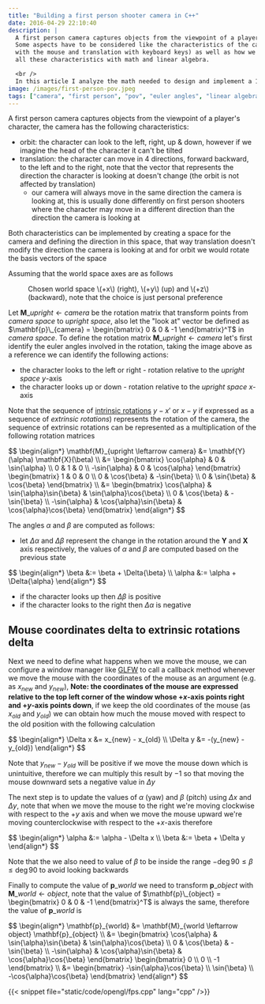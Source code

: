 ```yaml
---
title: "Building a first person shooter camera in C++"
date: 2016-04-29 22:10:40
description: |
  A first person camera captures objects from the viewpoint of a player's character.
  Some aspects have to be considered like the characteristics of the camera (orbiting
  with the mouse and translation with keyboard keys) as well as how we could capture
  all these characteristics with math and linear algebra.

  <br />
  In this article I analyze the math needed to design and implement a 1st person shooter camera in C++.
image: /images/first-person-pov.jpeg
tags: ["camera", "first person", "pov", "euler angles", "linear algebra"]
---
```


A first person camera captures objects from the viewpoint of a player's character, the camera has the following characteristics:

- orbit: the character can look to the left, right, up & down, however if we imagine the head of the character it can't be tilted
- translation: the character can move in 4 directions, forward backward, to the left and to the right, note that the vector that represents the direction the character is looking at doesn't change (the orbit is not affected by translation)
  - our camera will always move in the same direction the camera is looking at, this is usually done differently on first person shooters where the character may move in a different direction than the direction the camera is looking at

Both characteristics can be implemented by creating a space for the camera and defining the direction in this space, that way translation doesn't modify the direction the camera is looking at and for orbit we would rotate the basis vectors of the space

Assuming that the world space axes are as follows

<figure>
  <div class="figure-images">
    <img class="lazy-load" data-src="/images/xyz.jpg" alt="" />
  </div>
  <figcaption>Chosen world space \(+x\) (right), \(+y\) (up) and \(+z\) (backward), note that the choice is just personal preference</figcaption>
</figure>


Let $\mathbf{M}\_{upright \leftarrow camera}$ be the rotation matrix that transform points from *camera space* to *upright space*, also let the "look at" vector be defined as $\mathbf{p}\_{camera} = \begin{bmatrix} 0 & 0 & -1 \end{bmatrix}^T$ in *camera space*. To define the rotation matrix $\mathbf{M}\_{upright \leftarrow camera}$ let's first identify the euler angles involved in the rotation, taking the image above as a reference we can identify the following actions:

- the character looks to the left or right - rotation relative to the *upright space* $y$-axis
- the character looks up or down - rotation relative to the *upright space* $x$-axis

Note that the sequence of [intrinsic rotations](../../../transformation-matrices/rotation/euler-angles#intrinsic-rotations) $y-x'$ or $x-y$ if expressed as a sequence of *extrinsic rotations*) represents the rotation of the camera, the sequence of extrinsic rotations can be represented as a multiplication of the following rotation matrices

<div>$$
\begin{align*}
\mathbf{M}_{upright \leftarrow camera} &= \mathbf{Y}(\alpha) \mathbf{X}(\beta) \\
&= \begin{bmatrix}
\cos{\alpha} & 0 & \sin{\alpha} \\
0 & 1 & 0 \\
-\sin{\alpha} & 0 & \cos{\alpha}
\end{bmatrix} \begin{bmatrix}
1 & 0 & 0 \\
0 & \cos{\beta} & -\sin{\beta} \\
0 & \sin{\beta} & \cos{\beta}
\end{bmatrix}
\\
&= \begin{bmatrix}
\cos{\alpha} & \sin{\alpha}\sin{\beta} & \sin{\alpha}\cos{\beta} \\
0 & \cos{\beta} & -\sin{\beta} \\
-\sin{\alpha} & \cos{\alpha}\sin{\beta} & \cos{\alpha}\cos{\beta}
\end{bmatrix}
\end{align*}
$$</div>

The angles $\alpha$ and $\beta$ are computed as follows:

- let $\Delta{\alpha}$ and $\Delta{\beta}$ represent the change in the rotation around the $\mathbf{Y}$ and $\mathbf{X}$ axis respectively, the values of $\alpha$ and $\beta$ are computed based on the previous state

<div>$$
\begin{align*}
\beta &:= \beta + \Delta{\beta} \\
\alpha &:= \alpha + \Delta{\alpha}
\end{align*}
$$</div>

<span></span>

- if the character looks up then $\Delta{\beta}$ is positive
- if the character looks to the right then $\Delta{\alpha}$ is negative

## Mouse coordinates delta to extrinsic rotations delta

Next we need to define what happens when we move the mouse, we can configure a window manager like [GLFW](http://www.glfw.org/) to call a callback method whenever we move the mouse with the coordinates of the mouse as an argument (e.g. as $x_{new}$ and $y_{new}$), **Note: the coordinates of the mouse are expressed relative to the top left corner of the window whose $+x$-axis points right and $+y$-axis points down**, if we keep the old coordinates of the mouse (as $x_{old}$ and $y_{old}$) we can obtain how much the mouse moved with respect to the old position with the following calculation

<div>$$
\begin{align*}
\Delta x &= x_{new} - x_{old} \\
\Delta y &= -(y_{new} - y_{old})
\end{align*}
$$</div>

Note that $y_{new} - y_{old}$ will be positive if we move the mouse down which is unintuitive, therefore we can multiply this result by $-1$ so that moving the mouse downward sets a negative value in $\Delta y$

The next step is to update the values of $\alpha$ (yaw) and $\beta$ (pitch) using $\Delta x$ and $\Delta y$, note that when we move the mouse to the right we're moving clockwise with respect to the $+y$ axis and when we move the mouse upward we're moving counterclockwise with respect to the $+x$-axis therefore

<div>$$
\begin{align*}
\alpha &:= \alpha - \Delta x \\
\beta &:= \beta + \Delta y
\end{align*}
$$</div>

Note that the we also need to value of $\beta$ to be inside the range $-\deg{90} \leq \beta \leq \deg{90}$ to avoid looking backwards

Finally to compute the value of $\mathbf{p}\_{world}$ we need to transform $\mathbf{p}\_{object}$ with $\mathbf{M}\_{world \leftarrow object}$, note that the value of $\mathbf{p}\_{object} = \begin{bmatrix} 0 & 0 & -1 \end{bmatrix}^T$ is always the same, therefore the value of $\mathbf{p}\_{world}$ is

<div>$$
\begin{align*}
\mathbf{p}_{world} &= \mathbf{M}_{world \leftarrow object} \mathbf{p}_{object} \\
&= \begin{bmatrix}
\cos{\alpha} & \sin{\alpha}\sin{\beta} & \sin{\alpha}\cos{\beta} \\
0 & \cos{\beta} & -\sin{\beta} \\
-\sin{\alpha} & \cos{\alpha}\sin{\beta} & \cos{\alpha}\cos{\beta}
\end{bmatrix} \begin{bmatrix} 0 \\ 0 \\ -1 \end{bmatrix} \\
&= \begin{bmatrix}
-\sin{\alpha}\cos{\beta} \\
\sin{\beta} \\
-\cos{\alpha}\cos{\beta}
\end{bmatrix}
\end{align*}
$$</div>

{{< snippet file="static/code/opengl/fps.cpp" lang="cpp" />}}

